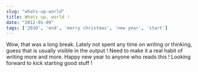 ```yaml
---
slug: "whats-up-world"
title: Whats up, world !
date: "2012-01-09"
tags: ['2010', 'end', 'merry christmas', 'new year', 'start']
---
```

Wow, that was a long break. Lately not spent any time on writing or thinking, guess that is usually visible in the output ! Need to make it a real habit of writing more and more. Happy new year to anyone who reads this ! Looking forward to kick starting good stuff !
